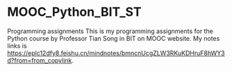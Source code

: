 # MOOC_Python_BIT_ST
Programming assignments
This is my programming assignments for the Python course by Professor Tian Song in BIT on MOOC website.
My notes links is https://eplc12dfy8.feishu.cn/mindnotes/bmncnUcgZLW3RKuKDHruF8hWY3d?from=from_copylink.
